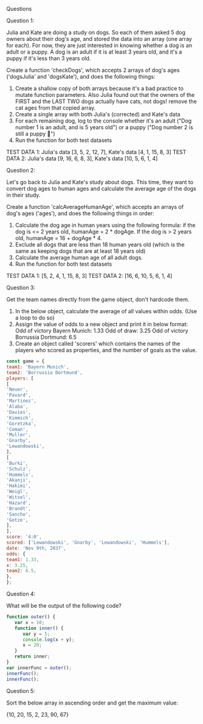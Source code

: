 Questions

Question 1:

Julia and Kate are doing a study on dogs. So each of them asked 5 dog owners about their dog's age, and stored the data into an array (one array for each). For now, they are just interested in knowing whether a dog is an adult or a puppy. A dog is an adult if it is at least 3 years old, and it's a puppy if it's less than 3 years old.

Create a function 'checkDogs', which accepts 2 arrays of dog's ages ('dogsJulia' and 'dogsKate'), and does the following things:

1. Create a shallow copy of both arrays because it's a bad practice to mutate function parameters. Also Julia found out that the owners of the FIRST and the LAST TWO dogs actually have cats, not dogs! remove the cat ages from that copied array.
2. Create a single array with both Julia's (corrected) and Kate's data
3. For each remaining dog, log to the console whether it's an adult ("Dog number 1 is an adult, and is 5 years old") or a puppy ("Dog number 2 is still a puppy 🐶")
4. Run the function for both test datasets

TEST DATA 1: Julia's data [3, 5, 2, 12, 7], Kate's data [4, 1, 15, 8, 3]
TEST DATA 2: Julia's data [9, 16, 6, 8, 3], Kate's data [10, 5, 6, 1, 4]


Question 2:

Let's go back to Julia and Kate's study about dogs. This time, they want to convert dog ages to human ages and calculate the average age of the dogs in their study.

Create a function 'calcAverageHumanAge', which accepts an arrays of dog's ages ('ages'), and does the following things in order:

1. Calculate the dog age in human years using the following formula: if the dog is <= 2 years old, humanAge = 2 * dogAge. If the dog is > 2 years old, humanAge = 16 + dogAge * 4.
2. Exclude all dogs that are less than 18 human years old (which is the same as keeping dogs that are at least 18 years old)
3. Calculate the average human age of all adult dogs.
4. Run the function for both test datasets

TEST DATA 1: [5, 2, 4, 1, 15, 8, 3]
TEST DATA 2: [16, 6, 10, 5, 6, 1, 4]


Question 3:

Get the team names directly from the game object, don't hardcode them.

1. In the below object, calculate the average of all values within odds. (Use a loop to do so)
2. Assign the value of odds to a new object and print it in below format:
      Odd of victory Bayern Munich: 1.33
      Odd of draw: 3.25
      Odd of victory Borrussia Dortmund: 6.5
3. Create an object called 'scorers' which contains the names of the players who scored as properties, and the number of goals as the value. 

```JavaScript
const game = {
team1: 'Bayern Munich',
team2: 'Borrussia Dortmund',
players: [
[
'Neuer',
'Pavard',
'Martinez',
'Alaba',
'Davies',
'Kimmich',
'Goretzka',
'Coman',
'Muller',
'Gnarby',
'Lewandowski',
],
[
'Burki',
'Schulz',
'Hummels',
'Akanji',
'Hakimi',
'Weigl',
'Witsel',
'Hazard',
'Brandt',
'Sancho',
'Gotze',
],
],
score: '4:0',
scored: ['Lewandowski', 'Gnarby', 'Lewandowski', 'Hummels'],
date: 'Nov 9th, 2037',
odds: {
team1: 1.33,
x: 3.25,
team2: 6.5,
},
};
```

Question 4:

What will be the output of the following code?
```JavaScript
function outer() {
   var x = 10;
   function inner() {
      var y = 5;
      console.log(x + y);
      x = 20;
   }
   return inner;
}
var innerFunc = outer();
innerFunc();
innerFunc();
```

Question 5:

Sort the below array in ascending order and get the maximum value:

{10, 20, 15, 2, 23, 90, 67}
